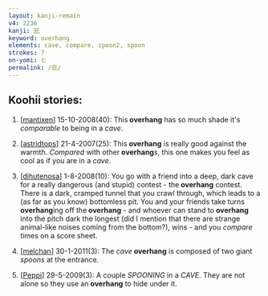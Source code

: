 ```yaml
---
layout: kanji-remain
v4: 2236
kanji: 庇
keyword: overhang
elements: cave, compare, spoon2, spoon
strokes: 7
on-yomi: ヒ
permalink: /庇/
---
```


## Koohii stories: 

1) [<a href="http://kanji.koohii.com/profile/mantixen">mantixen</a>] 15-10-2008(40): This<strong> overhang</strong> has so much shade it&#039;s <em>comparable</em> to being in a <em>cave</em>.

2) [<a href="http://kanji.koohii.com/profile/astridtops">astridtops</a>] 21-4-2007(25): This<strong> overhang</strong> is really good against the warmth. <em>Compared</em> with other<strong> overhang</strong>s, this one makes you feel as cool as if you are in a <em>cave</em>.

3) [<a href="http://kanji.koohii.com/profile/dihutenosa">dihutenosa</a>] 1-8-2008(10): You go with a friend into a deep, dark cave for a really dangerous (and stupid) contest - the<strong> overhang</strong> contest. There is a dark, cramped tunnel that you crawl through, which leads to a (as far as you know) bottomless pit. You and your friends take turns <strong>overhang</strong>ing off the<strong> overhang</strong> - and whoever can stand to<strong> overhang</strong> into the pitch dark the longest (did I mention that there are strange animal-like noises coming from the bottom?), wins - and you <em>compare</em> times on a score sheet.

4) [<a href="http://kanji.koohii.com/profile/melchan">melchan</a>] 30-1-2011(3): The <em>cave</em><strong> overhang</strong> is composed of two giant <em>spoons</em> at the entrance.

5) [<a href="http://kanji.koohii.com/profile/Peppi">Peppi</a>] 29-5-2009(3): A couple <em>SPOONING</em> in a <em>CAVE</em>. They are not alone so they use an<strong> overhang</strong> to hide under it.

